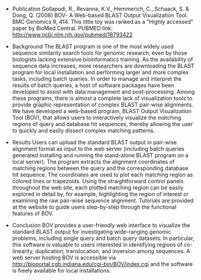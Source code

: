 * Publication
Gollapudi, R., Revanna, K.V., Hemmerich, C., Schaack, S. & Dong, Q. (2008) BOV- A Web-based BLAST Output Visualization Tool. BMC Genomics 9, 414. This little toy was ranked as a "Highly accessed" paper by BioMed Central.
PUBMED link: http://www.ncbi.nlm.nih.gov/pubmed/18793422

* Background
The BLAST program is one of the most widely used sequence similarity search tools for genomic research, even by those biologists lacking extensive bioinformatics training. As the availability of sequence data increases, more researchers are downloading the BLAST program for local installation and performing larger and more complex tasks, including batch queries. In order to manage and interpret the results of batch queries, a host of software packages have been developed to assist with data management and post-processing. Among these programs, there is almost a complete lack of visualization tools to provide graphic representation of complex BLAST pair-wise alignments. We have developed a web-based program, BLAST Output Visualization Tool (BOV), that allows users to interactively visualize the matching regions of query and database hit sequences, thereby allowing the user to quickly and easily dissect complex matching patterns.

* Results
Users can upload the standard BLAST output in pair-wise alignment format as input to the web server (including batch queries generated installing and running the stand-alone BLAST program on a local server). The program extracts the alignment coordinates of matching regions between the query and the corresponding database hit sequence. The coordinates are used to plot each matching region as colored lines or trapezoids. Using the straightforward control panels throughout the web site, each plotted matching region can be easily explored in detail by, for example, highlighting the region of interest or examining the raw pair-wise sequence alignment. Tutorials are provided at the website to guide users step-by-step through the functional features of BOV.

* Conclusion
BOV provides a user-friendly web interface to visualize the standard BLAST output for investigating wide-ranging genomic problems, including single query and batch query datasets. In particular, this software is valuable to users interested in identifying regions of co-linearity, duplication, translocation, and inversion among sequences. A web server hosting BOV is accessible via http://bioportal.cgb.indiana.edu/cgi-bin/BOV/index.cgi and the software is freely available for local installations.
